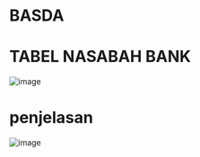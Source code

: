 # BASDA
# TABEL NASABAH BANK
![image](https://github.com/Mezi24/BASDA/assets/131523143/3fcac939-3e45-4c50-bbf1-1afefd83f38b)
# penjelasan
![image](https://github.com/Mezi24/BASDA/assets/131523143/fdae6406-2185-43cd-a9ed-d19d69a1177f)
